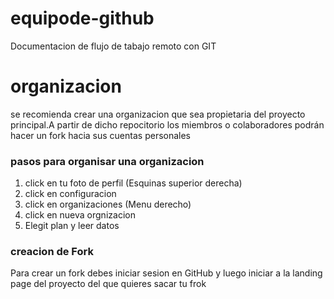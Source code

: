 # equipode-github
Documentacion de flujo de tabajo remoto con GIT 
# organizacion 
se recomienda crear una organizacion que  sea propietaria del proyecto principal.A partir de dicho repocitorio los miembros o colaboradores podrán hacer un fork hacia sus cuentas personales 
### pasos para organisar una organizacion 
1. click en tu foto de perfil (Esquinas superior derecha)
2. click en configuracion 
3. click en organizaciones (Menu derecho)
4. click en nueva orgnizacion 
5. Elegit plan y leer datos 

### creacion de Fork 
Para crear un fork debes iniciar sesion en GitHub y luego iniciar a la landing page del proyecto del que quieres sacar tu frok
